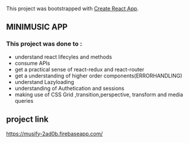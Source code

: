 This project was bootstrapped with [Create React App](https://github.com/facebook/create-react-app).

## MINIMUSIC APP  
### This project was done to :

- understand react lifecyles and methods
- consume APIs
- get a practical sense of react-redux and react-router
- get a understanding of higher order components(ERRORHANDLING)
- understand Lazyloading 
- understanding of Authetication and sessions
- making use of CSS Grid ,transition,perspective, transform and media queries


## project link 
https://musify-2ad0b.firebaseapp.com/
